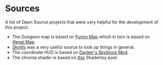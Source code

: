 # Sources

A list of Open Source projects that were very helpful for the development of this project.

- The Dungeon map is based on [Funny Map](https://github.com/Harry282/FunnyMap) which in turn is based on [Illegal Map](https://github.com/UnclaimedBloom6/IllegalMap).
- [Skytils](https://github.com/Skytils/SkytilsMod) was a very useful source to look up things in general.
- The coordinate HUD is based on [Danker's Skyblock Mod](https://github.com/bowser0000/SkyblockMod).
- The chroma shader is based on [this](https://www.shadertoy.com/view/MsS3Wc) Shadertoy post.
